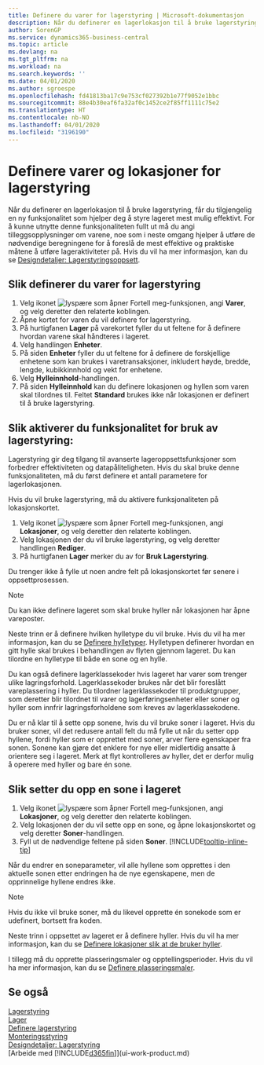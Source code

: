 ```yaml
---
title: Definere du varer for lagerstyring | Microsoft-dokumentasjon
description: Når du definerer en lagerlokasjon til å bruke lagerstyring, får du tilgjengelig en ny funksjonalitet som hjelper deg å styre lageret mest mulig effektivt.
author: SorenGP
ms.service: dynamics365-business-central
ms.topic: article
ms.devlang: na
ms.tgt_pltfrm: na
ms.workload: na
ms.search.keywords: ''
ms.date: 04/01/2020
ms.author: sgroespe
ms.openlocfilehash: fd41813ba17c9e753cf027392b1e77f9052e1bbc
ms.sourcegitcommit: 88e4b30eaf6fa32af0c1452ce2f85ff1111c75e2
ms.translationtype: HT
ms.contentlocale: nb-NO
ms.lasthandoff: 04/01/2020
ms.locfileid: "3196190"
---
```

# <a name="set-up-items-and-locations-for-directed-put-away-and-pick"></a>Definere varer og lokasjoner for lagerstyring
Når du definerer en lagerlokasjon til å bruke lagerstyring, får du tilgjengelig en ny funksjonalitet som hjelper deg å styre lageret mest mulig effektivt. For å kunne utnytte denne funksjonaliteten fullt ut må du angi tilleggsopplysninger om varene, noe som i neste omgang hjelper å utføre de nødvendige beregningene for å foreslå de mest effektive og praktiske måtene å utføre lageraktiviteter på. Hvis du vil ha mer informasjon, kan du se [Designdetaljer: Lagerstyringsoppsett](design-details-warehouse-setup.md).

## <a name="to-set-up-an-item-for-directed-put-away-and-pick"></a>Slik definerer du varer for lagerstyring  
1.  Velg ikonet ![lyspære som åpner Fortell meg-funksjonen](media/ui-search/search_small.png "Fortell hva du vil gjøre"), angi **Varer**, og velg deretter den relaterte koblingen.  
2.  Åpne kortet for varen du vil definere for lagerstyring.
3. På hurtigfanen **Lager** på varekortet fyller du ut feltene for å definere hvordan varene skal håndteres i lageret.  
4.  Velg handlingen **Enheter**.
5. På siden **Enheter** fyller du ut feltene for å definere de forskjellige enhetene som kan brukes i varetransaksjoner, inkludert høyde, bredde, lengde, kubikkinnhold og vekt for enhetene.
6. Velg **Hylleinnhold**-handlingen.
7. På siden **Hylleinnhold** kan du definere lokasjonen og hyllen som varen skal tilordnes til. Feltet **Standard** brukes ikke når lokasjonen er definert til å bruke lagerstyring.  

## <a name="to-activate-directed-put-away-and-pick-functionality"></a>Slik aktiverer du funksjonalitet for bruk av lagerstyring:  
Lagerstyring gir deg tilgang til avanserte lageroppsettsfunksjoner som forbedrer effektiviteten og datapåliteligheten. Hvis du skal bruke denne funksjonaliteten, må du først definere et antall parametere for lagerlokasjonen.  

Hvis du vil bruke lagerstyring, må du aktivere funksjonaliteten på lokasjonskortet.    
1.  Velg ikonet ![lyspære som åpner Fortell meg-funksjonen](media/ui-search/search_small.png "Fortell hva du vil gjøre"), angi **Lokasjoner**, og velg deretter den relaterte koblingen.  
2.  Velg lokasjonen der du vil bruke lagerstyring, og velg deretter handlingen **Rediger**.  
3.  På hurtigfanen **Lager** merker du av for **Bruk Lagerstyring**.  

Du trenger ikke å fylle ut noen andre felt på lokasjonskortet før senere i oppsettprosessen.  

> [!NOTE]  
>  Du kan ikke definere lageret som skal bruke hyller når lokasjonen har åpne vareposter.  

Neste trinn er å definere hvilken hylletype du vil bruke. Hvis du vil ha mer informasjon, kan du se [Definere hylletyper](warehouse-how-to-set-up-bin-types.md). Hylletypen definerer hvordan en gitt hylle skal brukes i behandlingen av flyten gjennom lageret. Du kan tilordne en hylletype til både en sone og en hylle.  

Du kan også definere lagerklassekoder hvis lageret har varer som trenger ulike lagringsforhold. Lagerklassekoder brukes når det blir foreslått vareplassering i hyller. Du tilordner lagerklassekoder til produktgrupper, som deretter blir tilordnet til varer og lagerføringsenheter eller soner og hyller som innfrir lagringsforholdene som kreves av lagerklassekodene.  

Du er nå klar til å sette opp sonene, hvis du vil bruke soner i lageret. Hvis du bruker soner, vil det redusere antall felt du må fylle ut når du setter opp hyllene, fordi hyller som er opprettet med soner, arver flere egenskaper fra sonen. Sonene kan gjøre det enklere for nye eller midlertidig ansatte å orientere seg i lageret. Merk at flyt kontrolleres av hyller, det er derfor mulig å operere med hyller og bare én sone.  

## <a name="to-set-up-a-zone-in-your-warehouse"></a>Slik setter du opp en sone i lageret  
1.  Velg ikonet ![lyspære som åpner Fortell meg-funksjonen](media/ui-search/search_small.png "Fortell hva du vil gjøre"), angi **Lokasjoner**, og velg deretter den relaterte koblingen.  
2.  Velg lokasjonen der du vil sette opp en sone, og åpne lokasjonskortet og velg deretter **Soner**-handlingen.  
3.  Fyll ut de nødvendige feltene på siden **Soner**. [!INCLUDE[tooltip-inline-tip](includes/tooltip-inline-tip_md.md)]  

Når du endrer en soneparameter, vil alle hyllene som opprettes i den aktuelle sonen etter endringen ha de nye egenskapene, men de opprinnelige hyllene endres ikke.  

> [!NOTE]  
>  Hvis du ikke vil bruke soner, må du likevel opprette én sonekode som er udefinert, bortsett fra koden.  

Neste trinn i oppsettet av lageret er å definere hyller. Hvis du vil ha mer informasjon, kan du se [Definere lokasjoner slik at de bruker hyller](warehouse-how-to-set-up-locations-to-use-bins.md).  

I tillegg må du opprette plasseringsmaler og opptellingsperioder. Hvis du vil ha mer informasjon, kan du se [Definere plasseringsmaler](warehouse-how-to-set-up-put-away-templates.md).  

## <a name="see-also"></a>Se også  
[Lagerstyring](warehouse-manage-warehouse.md)  
[Lager](inventory-manage-inventory.md)  
[Definere lagerstyring](warehouse-setup-warehouse.md)     
[Monteringsstyring](assembly-assemble-items.md)    
[Designdetaljer: Lagerstyring](design-details-warehouse-management.md)  
[Arbeide med [!INCLUDE[d365fin](includes/d365fin_md.md)]](ui-work-product.md)  
